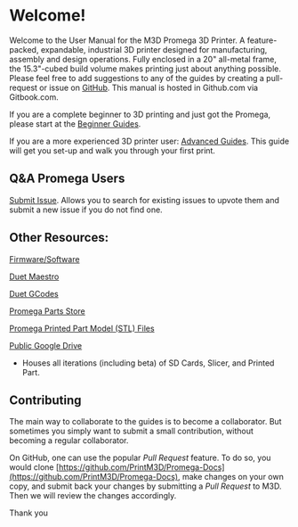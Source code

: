 # Welcome!

Welcome to the User Manual for the M3D Promega 3D Printer. A feature-packed, expandable, industrial 3D printer designed for manufacturing, assembly and design operations. Fully enclosed in a 20" all-metal frame, the 15.3"-cubed build volume makes printing just about anything possible. Please feel free to add suggestions to any of the guides by creating a pull-request or issue on [GitHub](https://github.com/PrintM3D/Promega-Docs/issues). This manual is hosted in Github.com via Gitbook.com.

If you are a complete beginner to 3D printing and just got the Promega, please start at the [Beginner Guides](beginners-setup-guides/).

If you are a more experienced 3D printer user: [Advanced Guides](advanced-setup-guides/). This guide will get you set-up and walk you through your first print.

## **Q&A Promega Users**

[Submit Issue](https://github.com/PrintM3D/Promega/issues). Allows you to search for existing issues to upvote them and submit a new issue if you do not find one.

## **Other Resources:**

[Firmware/Software](https://github.com/PrintM3D?tab=repositories)

[Duet Maestro](https://duet3d.dozuki.com/c/Duet_2_Maestro)

[Duet GCodes](https://duet3d.dozuki.com/Wiki/GCode)

[Promega Parts Store](https://store.printm3d.com/collections/parts/printer-model_m3d-promega)

[Promega Printed Part Model \(STL\) Files](https://drive.google.com/drive/folders/1cmnAcQU7NjgBqAub60Pz7tJyY-e5qH1w)

[Public Google Drive](https://drive.google.com/open?id=1cmnAcQU7NjgBqAub60Pz7tJyY-e5qH1w)

* Houses all iterations \(including beta\) of SD Cards, Slicer, and Printed Part. 

## Contributing

The main way to collaborate to the guides is to become a collaborator. But sometimes you simply want to submit a small contribution, without becoming a regular collaborator.

On GitHub, one can use the popular _Pull Request_ feature. To do so, you would clone [https://github.com/PrintM3D/Promega-Docs](https://github.com/PrintM3D/Promega-Docs), make changes on your own copy, and submit back your changes by submitting a _Pull Request_ to M3D. Then we will review the changes accordingly.

Thank you

